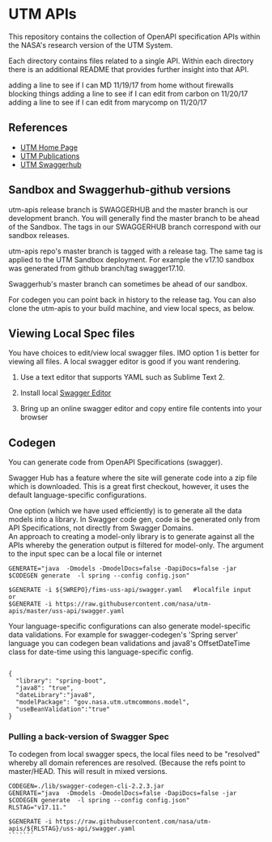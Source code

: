 # UTM APIs

This repository contains the collection of OpenAPI specification APIs within the NASA's research version of the UTM System.

Each directory contains files related to a single API.  Within each directory there is an additional README that provides further insight into that API.

adding a line to see if I can MD 11/19/17 from home without firewalls blocking things
adding a line to see if I can edit from carbon on 11/20/17
adding a line to see if I can edit from marycomp on 11/20/17

## References

- [UTM Home Page](https://utm.arc.nasa.gov/)
- [UTM Publications](https://utm.arc.nasa.gov/documents.shtml)
- [UTM Swaggerhub](https://app.swaggerhub.com/organizations/utm)


## Sandbox and Swaggerhub-github versions

utm-apis release branch is SWAGGERHUB and the master branch is our development branch.  You will generally find the master branch to be ahead of the Sandbox.  The tags in our SWAGGERHUB branch correspond with our sandbox releases.

utm-apis repo's master branch is tagged with a release tag.  The same tag is applied to the UTM Sandbox deployment. 
For example the v17.10 sandbox was generated from github branch/tag swagger17.10.

Swaggerhub's master branch can sometimes be ahead of our sandbox.

For codegen you can point back in history to the release tag.  You can also clone the utm-apis to your build machine, and view local specs, as below.



## Viewing Local Spec files

You have choices to edit/view local swagger files. IMO option 1 is better for viewing all files.  A local swagger editor is good if you want rendering. 

1. Use a text editor that supports YAML such as Sublime Text 2.

2. Install local [Swagger Editor](https://swagger.io/swagger-editor/)


3. Bring up an online swagger editor and copy entire file contents into your browser


## Codegen 

You can generate code from OpenAPI Specifications (swagger).  

Swagger Hub has a feature where the site will generate code into a zip file which is downloaded. 
This is a great first checkout, however, it uses the default language-specific configurations. 

One option (which we have used efficiently) is to generate all the data models into a library.
In Swagger code gen, code is be generated only from API Specifications, not directly from Swagger Domains.  
An approach to creating a model-only library is to generate against all the APIs whereby the generation 
output is filtered for model-only.
The argument to the input spec can be a local file or internet

````````
GENERATE="java  -Dmodels -DmodelDocs=false -DapiDocs=false -jar $CODEGEN generate  -l spring --config config.json"

$GENERATE -i ${SWREPO}/fims-uss-api/swagger.yaml   #localfile input
or
$GENERATE -i https://raw.githubusercontent.com/nasa/utm-apis/master/uss-api/swagger.yaml

````````

Your language-specific configurations can also generate model-specific data validations.
For example for swagger-codegen's 'Spring server' language you can codegen bean validations
and java8's OffsetDateTime class for date-time using this language-specific config. 

````````

{
  "library": "spring-boot",
  "java8": "true",
  "dateLibrary":"java8",
  "modelPackage": "gov.nasa.utm.utmcommons.model",
  "useBeanValidation":"true"
}

````````

### Pulling a back-version of Swagger Spec

To codegen from local swagger specs, the local files need to be "resolved"  whereby
all domain references are resolved.  (Because the refs point to master/HEAD. This will result in mixed versions. 

`````````
CODEGEN=./lib/swagger-codegen-cli-2.2.3.jar
GENERATE="java  -Dmodels -DmodelDocs=false -DapiDocs=false -jar $CODEGEN generate  -l spring --config config.json"
RLSTAG="v17.11."

$GENERATE -i https://raw.githubusercontent.com/nasa/utm-apis/${RLSTAG}/uss-api/swagger.yaml
```````

